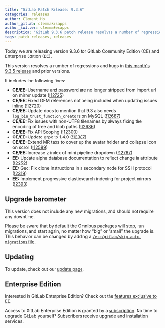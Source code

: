 ```yaml
---
title: "GitLab Patch Release: 9.3.6"
categories: releases
author: Clement Ho
author_gitlab: clemmakesapps
author_twitter: clemmakesapps
description: "GitLab 9.3.6 patch release resolves a number of regressions and bugs in 9.3.5"
tags: patch releases, releases
---
```


Today we are releasing version 9.3.6 for GitLab Community Edition (CE) and Enterprise Edition (EE).

This version resolves a number of regressions and bugs in
[this month's 9.3.5 release](/releases/2017/07/05/gitlab-9-dot-3-dot-5-released/) and
prior versions.

It includes the following fixes:

- **CE/EE:** Username and password are no longer stripped from import url on mirror update ([!12725])
- **CE/EE:** Fixed GFM references not being included when updating issues inline ([!12720])
- **CE/EE:** Update docs to mention that 9.3 also needs `log_bin_trust_function_creators` on MySQL ([!12687])
- **CE/EE:** Fix issues with non-UTF8 filenames by always fixing the encoding of tree and blob paths ([!12636])
- **CE/EE:** Fix API Scoping ([!12300])
- **CE/EE:** Update grpc to 1.4.0 ([!12387])
- **CE/EE:** Extend MR tabs to cover up the avatar holder and collapse icon on scroll ([!12589])
- **CE/EE:** Increase z index of mini pipeline dropdown ([!12767])
- **EE:** Update alpha database documentation to reflect change in attribute ([!2252])
- **EE:** Geo: Fix clone instructions in a secondary node for SSH protocol ([!2319])
- **EE:** Implement progressive elasticsearch indexing for project mirrors ([!2393])

[!12725]: https://gitlab.com/gitlab-org/gitlab-ce/merge_requests/12725
[!12720]: https://gitlab.com/gitlab-org/gitlab-ce/merge_requests/12720
[!12687]: https://gitlab.com/gitlab-org/gitlab-ce/merge_requests/12687
[!12636]: https://gitlab.com/gitlab-org/gitlab-ce/merge_requests/12636
[!12300]: https://gitlab.com/gitlab-org/gitlab-ce/merge_requests/12300
[!12387]: https://gitlab.com/gitlab-org/gitlab-ce/merge_requests/12387
[!12589]: https://gitlab.com/gitlab-org/gitlab-ce/merge_requests/12589
[!12767]: https://gitlab.com/gitlab-org/gitlab-ce/merge_requests/12767
[!2252]: https://gitlab.com/gitlab-org/gitlab-ee/merge_requests/2252
[!2319]: https://gitlab.com/gitlab-org/gitlab-ee/merge_requests/2319
[!2393]: https://gitlab.com/gitlab-org/gitlab-ee/merge_requests/2393

## Upgrade barometer

This version does not include any new migrations, and should not require any
downtime.

Please be aware that by default the Omnibus packages will stop, run migrations,
and start again, no matter how “big” or “small” the upgrade is. This behavior
can be changed by adding a [`/etc/gitlab/skip-auto-migrations`
file](http://doc.gitlab.com/omnibus/update/README.html).

## Updating

To update, check out our [update page](/update/).

## Enterprise Edition

Interested in GitLab Enterprise Edition? Check out the [features exclusive to
EE](/pricing/).

Access to GitLab Enterprise Edition is granted by a [subscription](/stages-devops-lifecycle/).
No time to upgrade GitLab yourself? Subscribers receive upgrade and installation
services.

